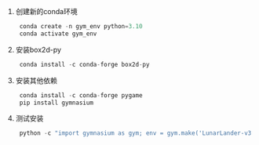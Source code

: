 1. 创建新的conda环境
   
   ```python
    conda create -n gym_env python=3.10
    conda activate gym_env
   ```

2. 安装box2d-py
   
   ```python
    conda install -c conda-forge box2d-py
   ```

3. 安装其他依赖

   ```python
    conda install -c conda-forge pygame
    pip install gymnasium
   ```

4. 测试安装

   ```python
    python -c "import gymnasium as gym; env = gym.make('LunarLander-v3'); print('安装成功！')"
   ```
